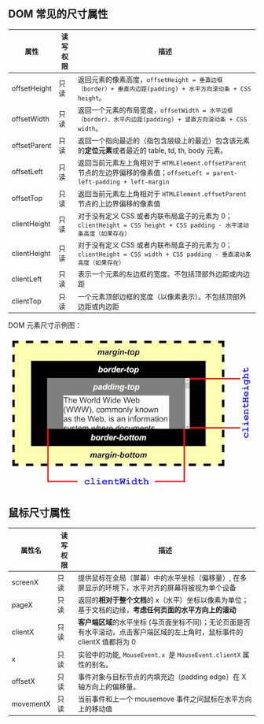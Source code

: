 ## DOM 常见的尺寸属性

| 属性         | 读写权限 | 描述                                                                                                                           |
| ------------ | -------- | ------------------------------------------------------------------------------------------------------------------------------ |
| offsetHeight | 只读     | 返回元素的像素高度，`offsetHeight = 垂直边框（border）+ 垂直内边距(padding) + 水平方向滚动条 + CSS height`。                   |
| offsetWidth  | 只读     | 返回一个元素的布局宽度，`offsetWidth = 水平边框（border）、水平内边距(padding) + 竖直方向滚动条 + CSS width`。                 |
| offsetParent | 只读     | 返回一个指向最近的（指包含层级上的最近）包含该元素的**定位元素**或者最近的 table, td, th, body 元素。                          |
| offsetLeft   | 只读     | 返回当前元素左上角相对于 `HTMLElement.offsetParent` 节点的左边界偏移的像素值；`offsetLeft = parent-left-padding + left-margin` |
| offsetTop    | 只读     | 返回当前元素左上角相对于 `HTMLElement.offsetParent` 节点的上边界偏移的像素值                                                   |
| clientHeight | 只读     | 对于没有定义 CSS 或者内联布局盒子的元素为 0；`clientHeight = CSS height + CSS padding - 水平滚动条高度（如果存在）`            |
| clientHeight | 只读     | 对于没有定义 CSS 或者内联布局盒子的元素为 0；`clientHeight = CSS width + CSS padding - 垂直滚动条高度（如果存在）`             |
| clientLeft   | 只读     | 表示一个元素的左边框的宽度。不包括顶部外边距或内边距                                                                           |
| clientTop    | 只读     | 一个元素顶部边框的宽度（以像素表示）。不包括顶部外边距或内边距                                                                 |

DOM 元素尺寸示例图：

![DOM 元素尺寸示例图](./images/dimensions-client.png)

## 鼠标尺寸属性

| 属性名    | 读写权限 | 描述                                                                                                                       |
| --------- | -------- | -------------------------------------------------------------------------------------------------------------------------- |
| screenX   | 只读     | 提供鼠标在全局（屏幕）中的水平坐标（偏移量）, 在多屏显示的环境下，水平对齐的屏幕将被视为单个设备                           |
| pageX     | 只读     | 返回的**相对于整个文档**的 x（水平）坐标以像素为单位；基于文档的边缘，**考虑任何页面的水平方向上的滚动**                   |
| clientX   | 只读     | **客户端区域**的水平坐标 (与页面坐标不同)；无论页面是否有水平滚动，点击客户端区域的左上角时，鼠标事件的 clientX 值都将为 0 |
| x         | 只读     | 实验中的功能, `MouseEvent.x `是 `MouseEvent.clientX` 属性的别名。                                                          |
| offsetX   | 只读     | 事件对象与目标节点的内填充边（padding edge）在 X 轴方向上的偏移量。                                                        |
| movementX | 只读     | 当前事件和上一个 mousemove 事件之间鼠标在水平方向上的移动值                                                                |
